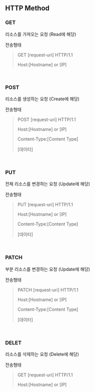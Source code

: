 ## HTTP Method

### **GET**

리소스를 가져오는 요청 (Read에 해당)

전송형태

> GET [request-uri] HTTP/1.1
>
> Host:[Hostname] or [IP]

</br>

### **POST**

리소스를 생성하는 요청 (Create에 해당)

전송형태

> POST [request-uri] HTTP/1.1
>
> Host:[Hostname] or [IP]
>
> Content-Type:[Content Type]
>
> [데이터]

</br>

### **PUT**

전체 리소스를 변경하는 요청 (Update에 해당)

전송형태

> PUT [request-uri] HTTP/1.1
>
> Host:[Hostname] or [IP]
>
> Content-Type:[Content Type]
>
> [데이터]

</br>

### **PATCH**

부분 리소스를 변경하는 요청 (Update에 해당)

전송형태

> PATCH [request-uri] HTTP/1.1
>
> Host:[Hostname] or [IP]
>
> Content-Type:[Content Type]
>
> [데이터]

</br>

### **DELET**

리소스를 삭제하는 요청 (Delete에 해당)

전송형태

> GET [request-uri] HTTP/1.1
>
> Host:[Hostname] or [IP]
